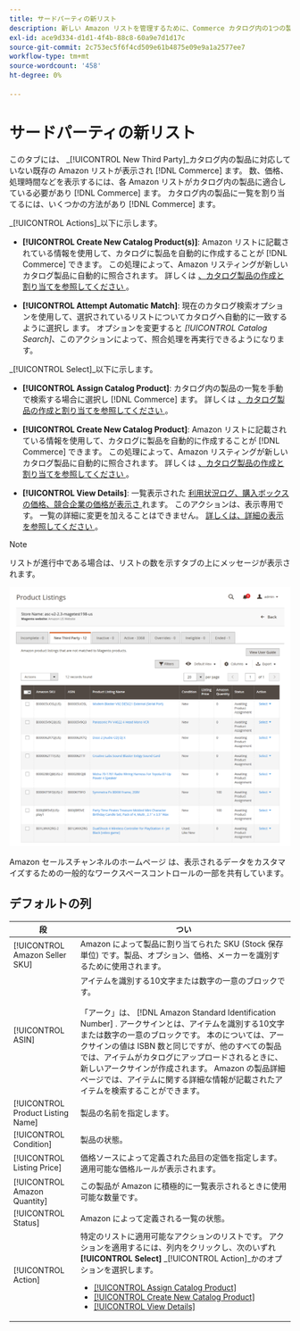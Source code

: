 ```yaml
---
title: サードパーティの新リスト
description: 新しい Amazon リストを管理するために、Commerce カタログ内の1つの製品に一致させることができます。
exl-id: ace9d334-d1d1-4f4b-88c8-60a9e7d1d17c
source-git-commit: 2c753ec5f6f4cd509e61b4875e09e9a1a2577ee7
workflow-type: tm+mt
source-wordcount: '458'
ht-degree: 0%

---
```


# サードパーティの新リスト

このタブには、 _[!UICONTROL New Third Party]_カタログ内の製品に対応していない既存の Amazon リストが表示され [!DNL Commerce] ます。 数、価格、処理時間などを表示するには、各 Amazon リストがカタログ内の製品に適合している必要があり [!DNL Commerce] ます。 カタログ内の製品に一覧を割り当てるには、いくつかの方法があり [!DNL Commerce] ます。

_[!UICONTROL Actions]_以下に示します。

- **[!UICONTROL Create New Catalog Product(s)]**: Amazon リストに記載されている情報を使用して、カタログに製品を自動的に作成することが [!DNL Commerce] できます。 この処理によって、Amazon リスティングが新しいカタログ製品に自動的に照合されます。 詳しくは [ 、カタログ製品の作成と割り当てを参照してください ](./creating-assigning-catalog-products.md) 。

- **[!UICONTROL Attempt Automatic Match]**: 現在のカタログ検索オプションを使用して、選択されているリストについてカタログへ自動的に一致するように選択し [ ](./catalog-search.md) ます。 オプションを変更すると _[!UICONTROL Catalog Search]_、このアクションによって、照合処理を再実行できるようになります。

_[!UICONTROL Select]_以下に示します。

- **[!UICONTROL Assign Catalog Product]**: カタログ内の製品の一覧を手動で検索する場合に選択し [!DNL Commerce] ます。 詳しくは [ 、カタログ製品の作成と割り当てを参照してください ](./creating-assigning-catalog-products.md) 。

- **[!UICONTROL Create New Catalog Product]**: Amazon リストに記載されている情報を使用して、カタログに製品を自動的に作成することが [!DNL Commerce] できます。 この処理によって、Amazon リスティングが新しいカタログ製品に自動的に照合されます。 詳しくは [ 、カタログ製品の作成と割り当てを参照してください ](./creating-assigning-catalog-products.md) 。

- **[!UICONTROL View Details]**: 一覧表示された [ 利用状況ログ、購入ボックスの価格、競合企業の価格が表示さ ](./product-listing-details.md#listing-activity-log) [ ](./product-listing-details.md#buy-box-competitor-pricing) [ ](./product-listing-details.md#lowest-competitor-pricing) れます。 このアクションは、表示専用です。 一覧の詳細に変更を加えることはできません。 [詳しくは、詳細の表示を参照してください ](./product-listing-details.md) 。

>[!NOTE]
>
>リストが進行中である場合は、リストの数を示すタブの上にメッセージが表示されます。

![サードパーティリストの新規作成](assets/amazon-listings-new-third-party.png)

Amazon セールスチャンネルのホームページ [ ](./workspace-controls.md) は、表示されるデータをカスタマイズするための一般的なワークスペースコントロールの一部を共有しています。

## デフォルトの列

| 段 | つい |
|---|---|
| [!UICONTROL Amazon Seller SKU] | Amazon によって製品に割り当てられた SKU (Stock 保存単位) です。製品、オプション、価格、メーカーを識別するために使用されます。 |
| [!UICONTROL ASIN] | アイテムを識別する10文字または数字の一意のブロックです。<br><br>「アーク」は、 [!DNL Amazon Standard Identification Number] . アークサインとは、アイテムを識別する10文字または数字の一意のブロックです。 本のについては、アークサインの値は ISBN 数と同じですが、他のすべての製品では、アイテムがカタログにアップロードされるときに、新しいアークサインが作成されます。 Amazon の製品詳細ページでは、アイテムに関する詳細な情報が記載されたアイテムを検索することができます。 |
| [!UICONTROL Product Listing Name] | 製品の名前を指定します。 |
| [!UICONTROL Condition] | [ ](./product-listing-condition.md) 製品の状態。 |
| [!UICONTROL Listing Price] | 価格ソースによって定義された品目の定価を指定します。適用可能な価格ルールが表示されます。 |
| [!UICONTROL Amazon Quantity] | この製品が Amazon に積極的に一覧表示されるときに使用可能な数量です。 |
| [!UICONTROL Status] | Amazon によって定義される一覧の状態。 |
| [!UICONTROL Action] | 特定のリストに適用可能なアクションのリストです。 アクションを適用するには、列内をクリックし、次のいずれ **[!UICONTROL Select]** _[!UICONTROL Action]_かのオプションを選択します。<ul><li>[[!UICONTROL Assign Catalog Product]](./creating-assigning-catalog-products.md)</li><li>[[!UICONTROL Create New Catalog Product]](./creating-assigning-catalog-products.md)</li><li>[[!UICONTROL View Details]](./product-listing-details.md)</li></ul> |

